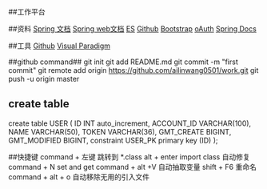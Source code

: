 ##工作平台

##资料
[Spring 文档](https://spring.io/guides)
[Spring web文档](https://spring.io/guides/gs/serving-web-content/)
[ES](https://elasticsearch.cn/)
[Github](https://developer.github.com/v3/guides/managing-deploy-keys/#deploy-keys)
[Bootstrap](https://www.bootcss.com/)
[oAuth](https://developer.github.com/apps/managing-oauth-apps/)
[Spring Docs](https://docs.spring.io/spring-boot/docs/2.0.0.RC1/reference/htmlsingle/#boot-features-embedded-database-support)

##工具
[Github](https://desktop.github.com/)
[Visual Paradigm](https://www.visual-paradigm.com/cn/)

##github command##
git init
git add README.md
git commit -m "first commit"
git remote add origin https://github.com/ailinwang0501/work.git
git push -u origin master 

## create table
create table USER
(
	ID INT auto_increment,
	ACCOUNT_ID VARCHAR(100),
	NAME VARCHAR(50),
	TOKEN VARCHAR(36),
	GMT_CREATE BIGINT,
	GMT_MODIFIED BIGINT,
	constraint USER_PK
		primary key (ID)
);



##快捷键
 command + 左键 跳转到 *.class
 alt + enter  import class 自动修复
 command + N  set and get
 command + alt +V 自动抽取变量
 shift + F6 重命名
 command + alt + o  自动移除无用的引入文件